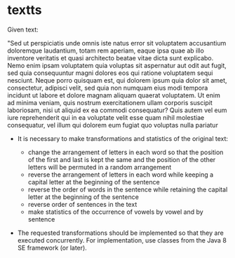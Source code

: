 # textts


Given text:

"Sed ut perspiciatis unde omnis iste natus error sit voluptatem accusantium 
doloremque laudantium, totam rem aperiam, eaque ipsa quae ab illo inventore veritatis 
et quasi architecto beatae vitae dicta sunt explicabo. Nemo enim ipsam voluptatem 
quia voluptas sit aspernatur aut odit aut fugit, sed quia consequuntur magni dolores 
eos qui ratione voluptatem sequi nesciunt. Neque porro quisquam est, qui dolorem 
ipsum quia dolor sit amet, consectetur, adipisci velit, sed quia non numquam eius 
modi tempora incidunt ut labore et dolore magnam aliquam quaerat voluptatem. Ut 
enim ad minima veniam, quis nostrum exercitationem ullam corporis suscipit 
laboriosam, nisi ut aliquid ex ea commodi consequatur? Quis autem vel eum iure 
reprehenderit qui in ea voluptate velit esse quam nihil molestiae consequatur, vel illum 
qui dolorem eum fugiat quo voluptas nulla pariatur


* It is necessary to make transformations and statistics of the original text:
  * change the arrangement of letters in each word so that the position of the first and last is kept the same
    and the position of the other letters will be permuted in a random arrangement
  * reverse the arrangement of letters in each word while keeping a capital letter at the beginning of the sentence
  * reverse the order of words in the sentence while retaining the capital letter at the beginning of the sentence
  * reverse order of sentences in the text
  * make statistics of the occurrence of vowels by vowel and by sentence
 
* The requested transformations should be implemented so that they are executed concurrently.
For implementation, use classes from the Java 8 SE framework (or later).




